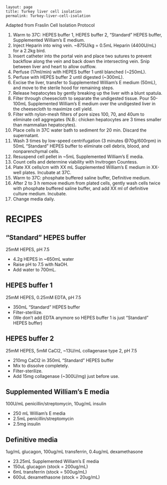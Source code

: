 ~~~
layout: page
title: Turkey liver cell isolation
permalink: Turkey-liver-cell-isolation
~~~

Adapted from Fraslin Cell Isolation Protocol

1. Warm to 37C: HEPES buffer 1, HEPES buffer 2, “Standard” HEPES buffer, Supplemented William’s E medium.
2. Inject Heparin into wing vein. ~875U/kg = 0.5mL Heparin (4400U/mL) for a 2.2kg bird.
3. Insert catheter into the portal vein and place two sutures to prevent backflow along the vein and back down the intersecting vein. Snip between liver and heart to allow outflow.
4. Perfuse (17ml/min) with HEPES buffer 1 until blanched (~250mL).
5. Perfuse with HEPES buffer 2 until digested (~300mL).
6. Excise the liver, transfer to Supplemented William’s E medium (50mL), and move to the sterile hood for remaining steps.
7. Release hepatocytes by gently breaking up the liver with a blunt spatula.
8. Filter through cheesecloth to separate the undigested tissue. Pour 50-100mL Supplemented William’s E medium over the undigested liver in the cheesecloth to maximize cell yield.
9. Filter with nylon-mesh filters of pore sizes 100, 70, and 40um to eliminate cell aggregates (N.B.: chicken hepatocytes are 3 times smaller than mammalian hepatocytes).
10. Place cells in 37C water bath to sediment for 20 min. Discard the supernatant.
11. Wash 3 times by low-speed centrifugation (3 minutes @70g/600rpm) in 50mL “Standard” HEPES buffer to eliminate cell debris, blood, and nonparenchymal cells.
12. Resuspend cell pellet in ~5mL Supplemented William’s E media.
13. Count cells and determine viability with Invitrogen Countess.
14. Plate XX cells/cm with XX mL Supplemented William’s E medium in    XX-well plates. Incubate at 37C.
15. Warm to 37C: phosphate buffered saline buffer, Definitive medium.
16. After 2 to 3 h remove medium from plated cells, gently wash cells twice with phosphate buffered saline buffer, and add XX ml of definitive culture medium. Incubate.
17. Change media daily.

# RECIPES

## “Standard” HEPES buffer
25mM HEPES, pH 7.5

  * 4.2g HEPES in ~650mL water
  * Raise pH to 7.5 with NaOH.
  * Add water to 700mL.

## HEPES buffer 1
25mM HEPES, 0.25mM EDTA, pH 7.5

  * 350mL “Standard” HEPES buffer
  * Filter-sterilize.
  * (We don’t add EDTA anymore so HEPES buffer 1 is just “Standard” HEPES buffer)

## HEPES buffer 2
25mM HEPES, 5mM CaCl2, ~13U/mL collagenase type 2, pH 7.5

  * 210mg CaCl2 in 350mL “Standard” HEPES buffer
  * Mix to dissolve completely.
  * Filter-sterilize.
  * Add 15mg collagenase (~300U/mg) just before use.

## Supplemented William’s E media
100U/mL penicillin/streptomycin, 10ug/mL insulin

  * 250 mL William’s E media
  * 2.5mL penicillin/streptomycin
  * 2.5mg insulin

## Definitive media
1ug/mL glucagon, 100ug/mL transferrin, 0.4ug/mL dexamethasone

  * 23.25mL Supplemented William’s E media
  * 150uL glucagon (stock = 200ug/mL)
  * 6mL transferrin (stock = 500ug/mL)
  * 600uL dexamethasone (stock = 20ug/mL)
